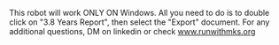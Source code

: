 This robot will work ONLY ON Windows.
All you need to do is to double click on "3.8 Years Report", then select the "Export" document.
For any additional questions, DM on linkedin or check www.runwithmks.org
